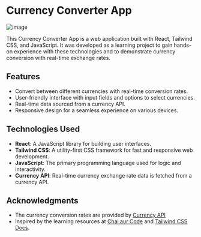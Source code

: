 # Currency Converter App

![image](https://github.com/bilalmuhammad41/currency_converter/assets/122988632/5872e951-c746-472b-9886-db19c61b0c60)


This Currency Converter App is a web application built with React, Tailwind CSS, and JavaScript. It was developed as a learning project to gain hands-on experience with these technologies and to demonstrate currency conversion with real-time exchange rates.

## Features

- Convert between different currencies with real-time conversion rates.
- User-friendly interface with input fields and options to select currencies.
- Real-time data sourced from a currency API.
- Responsive design for a seamless experience on various devices.

## Technologies Used

- **React**: A JavaScript library for building user interfaces.
- **Tailwind CSS**: A utility-first CSS framework for fast and responsive web development.
- **JavaScript**: The primary programming language used for logic and interactivity.
- **Currency API**: Real-time currency exchange rate data is fetched from a currency API.

## Acknowledgments

- The currency conversion rates are provided by [Currency API](https://cdn.jsdelivr.net/gh/fawazahmed0/currency-api@1)
- Inspired by the learning resources at [Chai aur Code](https://www.youtube.com/@chaiaurcode) and [Tailwind CSS Docs](https://tailwindcss.com/).
